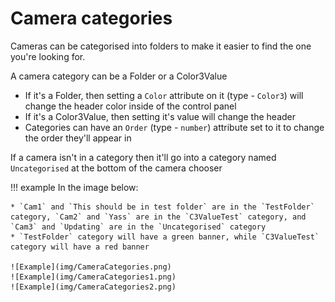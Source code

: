 # Camera categories

Cameras can be categorised into folders to make it easier to find the one you're looking for.

A camera category can be a Folder or a Color3Value

-   If it's a Folder, then setting a `Color` attribute on it (type - `Color3`) will change the header color inside of the control panel
-   If it's a Color3Value, then setting it's value will change the header
-   Categories can have an `Order` (type - `number`) attribute set to it to change the order they'll appear in

If a camera isn't in a category then it'll go into a category named `Uncategorised` at the bottom of the camera chooser

!!! example
    In the image below:

    * `Cam1` and `This should be in test folder` are in the `TestFolder` category, `Cam2` and `Yass` are in the `C3ValueTest` category, and `Cam3` and `Updating` are in the `Uncategorised` category
    * `TestFolder` category will have a green banner, while `C3ValueTest` category will have a red banner

    ![Example](img/CameraCategories.png)
    ![Example](img/CameraCategories1.png)
    ![Example](img/CameraCategories2.png)
